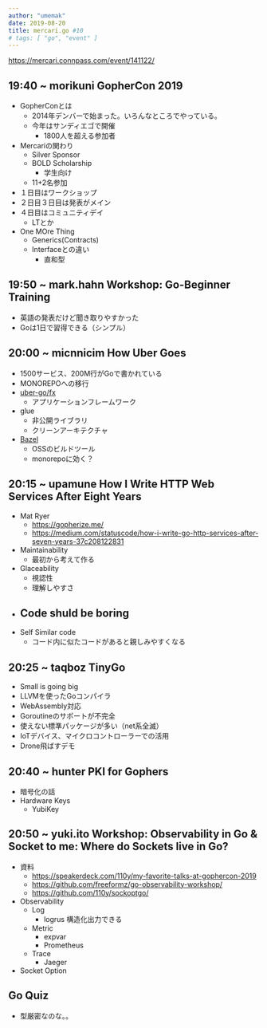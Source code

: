 ```yaml
---
author: "umemak"
date: 2019-08-20
title: mercari.go #10
# tags: [ "go", "event" ]
---
```


https://mercari.connpass.com/event/141122/

## 19:40 ~	morikuni	GopherCon 2019
* GopherConとは
  - 2014年デンバーで始まった。いろんなところでやっている。
  - 今年はサンディエゴで開催
    - 1800人を超える参加者
* Mercariの関わり
  - Silver Sponsor
  - BOLD Scholarship
    - 学生向け
  - 11+2名参加
* １日目はワークショップ
* ２日目３日目は発表がメイン
* ４日目はコミュニティデイ
  - LTとか
* One MOre Thing
  - Generics(Contracts)
  - Interfaceとの違い
    - 直和型

## 19:50 ~	mark.hahn	Workshop: Go-Beginner Training
* 英語の発表だけど聞き取りやすかった
* Goは1日で習得できる（シンプル）

## 20:00 ~	micnnicim	How Uber Goes
* 1500サービス、200M行がGoで書かれている
* MONOREPOへの移行
* [uber-go/fx](https://github.com/uber-go/fx)
  - アプリケーションフレームワーク
* glue
  - 非公開ライブラリ
  - クリーンアーキテクチャ
* [Bazel](https://bazel.build/)
  - OSSのビルドツール
  - monorepoに効く？

## 20:15 ~	upamune	How I Write HTTP Web Services After Eight Years
* Mat Ryer
  - https://gopherize.me/
  - https://medium.com/statuscode/how-i-write-go-http-services-after-seven-years-37c208122831
* Maintainability
  - 最初から考えて作る
* Glaceability
  - 視認性
  - 理解しやすさ
* Code shuld be boring
  - 
* Self Similar code
  - コード内に似たコードがあると親しみやすくなる

## 20:25 ~	taqboz	TinyGo
* Small is going big
* LLVMを使ったGoコンパイラ
* WebAssembly対応
* Goroutineのサポートが不完全
* 使えない標準パッケージが多い（net系全滅）
* IoTデバイス、マイクロコントローラーでの活用
* Drone飛ばすデモ

## 20:40 ~	hunter	PKI for Gophers
* 暗号化の話
* Hardware Keys
  - YubiKey

## 20:50 ~	yuki.ito	Workshop: Observability in Go & Socket to me: Where do Sockets live in Go? 
* 資料
  * https://speakerdeck.com/110y/my-favorite-talks-at-gophercon-2019
  * https://github.com/freeformz/go-observability-workshop/ 
  * https://github.com/110y/sockoptgo/
* Observability
  - Log
    - logrus 構造化出力できる
  - Metric
    - expvar
    - Prometheus
  - Trace
    - Jaeger
* Socket Option

## Go Quiz
* 型厳密なのな。。
